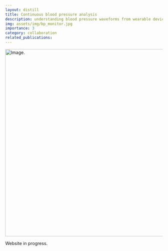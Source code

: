 ```yaml
---
layout: distill
title: Continuous blood pressure analysis
description: understanding blood pressure waveforms from wearable devices
img: assets/img/bp_monitor.jpg
importance: 3
category: collaboration
related_publications:
---
```



<img src="../../assets/img/bp_monitor.jpg" alt="Image." width="600"/>

Website in progress.

